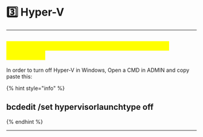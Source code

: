 # 3️⃣ Hyper-V

***



## _<mark style="color:yellow;">This page will help you turn off Hyper-V in Windows.</mark>_

In order to turn off Hyper-V in Windows, Open a CMD in ADMIN and copy paste this:&#x20;

{% hint style="info" %}
## bcdedit /set hypervisorlaunchtype off
{% endhint %}

***

<figure><img src="broken-reference" alt=""><figcaption></figcaption></figure>
